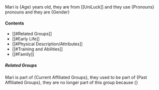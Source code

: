 Mari is {Age} years old, they are from [[UniLuck]] and they use {Pronouns} pronouns and they are {Gender}
#### Contents
- [[#Related Groups]]
- [[#Early Life]]
- [[#Physical Description/Attributes]]
- [[#Training and Abilities]]
- [[#Family]]

##### Related Groups
Mari is part of {Current Affiliated Groups}, they used to be part of {Past Affiliated Groups}, they are no longer part of this group because {}